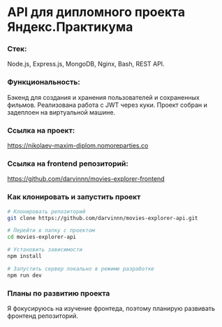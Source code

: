 # API для дипломного проекта Яндекс.Практикума

### Стек: 
Node.js, Express.js, MongoDB, Nginx, Bash, REST API.

### Функциональность:
Бэкенд для создания и хранения пользователей и сохраненных фильмов. Реализована работа с JWT через куки. Проект собран и задеплоен на виртуальной машине.

### Ссылка на проект:

https://nikolaev-maxim-diplom.nomoreparties.co 

### Ссылка на frontend репозиторий:

https://github.com/darvinnn/movies-explorer-frontend

### Как клонировать и запустить проект

```bash
# Клонировать репозиторий
git clone https://github.com/darvinnn/movies-explorer-api.git

# Перейти в папку с проектом
cd movies-explorer-api

# Установить зависимости
npm install

# Запустить сервер локально в режиме разработке
npm run dev

```

### Планы по развитию проекта
Я фокусируюсь на изучение фронтеда, поэтому планирую развивать фронтенд репозиторий.
